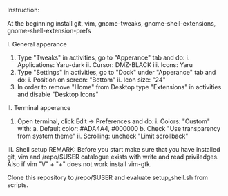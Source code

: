 Instruction:

At the beginning install git, vim, gnome-tweaks, gnome-shell-extensions, gnome-shell-extension-prefs

I. General apperance
   1. Type "Tweaks" in activities, go to "Apperance" tab and do:
      i.   Applications: Yaru-dark
      ii.  Cursor: DMZ-BLACK
      iii. Icons: Yaru
   2. Type "Settings" in activities, go to "Dock" under "Apperance" tab and do:
      i.  Position on screen: "Bottom"
      ii. Icon size: "24"
   3. In order to remove "Home" from Desktop type "Extensions" in activities and disable "Desktop Icons"

II. Terminal apperance
   1. Open terminal, click Edit -> Preferences and do:
      i.  Colors: "Custom" with:
          a. Default color: #ADA4A4, #000000
          b. Check "Use transparency from system theme"
      ii. Scrolling: uncheck "Limit scrollback"

III. Shell setup
  REMARK:
  Before you start make sure that you have installed git, vim
  and /repo/$USER catalogue exists with write and read priviledges.
  Also if vim "V" + "+" does not work install vim-gtk.

  Clone this repository to /repo/$USER and evaluate setup_shell.sh
  from scripts.
